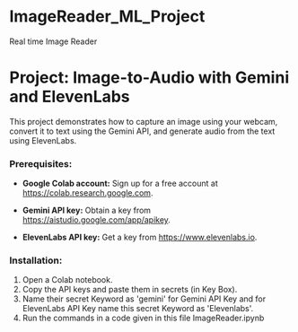 # ImageReader_ML_Project
Real time Image Reader
# Project: Image-to-Audio with Gemini and ElevenLabs

This project demonstrates how to capture an image using your webcam, convert it to text using the Gemini API, and generate audio from the text using ElevenLabs.

### **Prerequisites:**

- **Google Colab account:** Sign up for a free account at https://colab.research.google.com.

- **Gemini API key:** Obtain a key from https://aistudio.google.com/app/apikey.

- **ElevenLabs API key:** Get a key from https://www.elevenlabs.io.

### **Installation:**

1. Open a Colab notebook.
2. Copy the API keys and paste them in secrets (in Key Box).
3. Name their secret Keyword as 'gemini' for Gemini API Key and for ElevenLabs API Key name this secret Keyword as 'Elevenlabs'.
4. Run the  commands in a code given in this file ImageReader.ipynb

